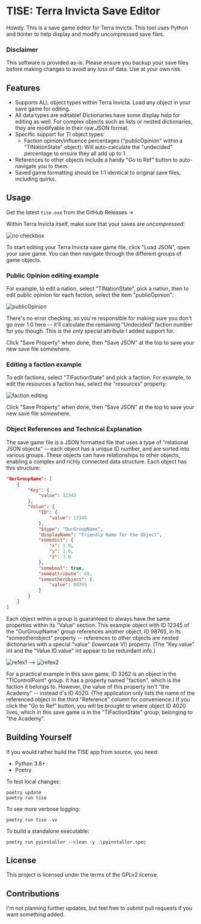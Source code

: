 # TISE: Terra Invicta Save Editor

Howdy. This is a save game editor for Terra Invicta. This tool uses Python and tkinter to help display and modify uncompressed save files.

### Disclaimer

This software is provided as-is. Please ensure you backup your save files before making changes to avoid any loss of data. Use at your own risk.

## Features

- Supports ALL object types within Terra Invicta. Load any object in your save game for editing.
- All data types are editable! Dictionaries have some display help for editing as well. For complex objects such as lists or nested dictionaries, they are modifyable in their raw JSON format.
- Specific support for TI object types:
  - Faction opinion/influence percentages ("publicOpinion" within a "TINationState" object): Will auto-calculate the "undecided" percentage to ensure they all add up to 1.
- References to other objects include a handy "Go to Ref" button to auto-navigate you to them.
- Saved game formatting should be 1:1 identical to original save files, including quirks.

## Usage

Get the latest `tise.exe` from the GitHub Releases ->

Within Terra Invicta itself, make sure that your saves are _uncompressed_:

![no checkbox](img/uncompressed.png)

To start editing your Terra Invicta save game file, click "Load JSON", open your save game. You can then navigate through the different groups of game objects.

### Public Opinion editing example

For example, to edit a nation, select "TINationState", pick a nation, then to edit public opinion for each faction, select the item "publicOpinion":

![publicOpinion](img/publicOpinion.png)

There's no error checking, so you're responsible for making sure you don't go over 1.0 here -- it'll calculate the remaining "Undecided" faction number for you though. This is the only special attribute I added support for.

Click "Save Property" when done, then "Save JSON" at the top to save your new save file somewhere.

### Editing a faction example

To edit factions, select "TIFactionState" and pick a faction. For example, to edit the resources a faction has, select the "resources" property:

![faction editing](img/factionedit.png)

Click "Save Property" when done, then "Save JSON" at the top to save your new save file somewhere.

### Object References and Technical Explanation

The save game file is a JSON formatted file that uses a type of "relational JSON objects" -- each object has a unique ID number, and are sorted into various groups. These objects can have relationships to other objects, enabling a complex and richly connected data structure. Each object has this structure:

```json
"OurGroupName": [
    {
        "Key": {
            "value": 12345
        },
        "Value": {
            "ID": {
                "value": 12345
            },
            "$type": "OurGroupName",
            "displayName": "Friendly Name for the Object",
            "somedict": {
                "x": 1.0,
                "y": 2.0,
                "z": 3.0
            },
            "somebool": true,
            "someattribute": 69,
            "someotherobject": {
                "value": 98765
            }
        }
    }
]
```

Each object within a group is guaranteed to always have the same properties within its "Value" section. This example object with ID 12345 of the "OurGroupName" group references another object, ID 98765, in its "someotherobject" property -- references to other objects are nested dictionaries with a special "value" (lowercase V!) property. (The "Key.value" int and the "Value.ID.value" int appear to be redundant info.)

![refex1](img/refex1.png) --> ![refex2](img/refex2.png)

For a practical example in this save game, ID 3262 is an object in the "TIControlPoint" group. It has a property named "faction", which is the faction it belongs to. However, the value of this property isn't "the Academy" -- instead it's ID 4020. (The application only lists the name of the referenced object in the third "Reference" column for convenience.) If you click the "Go to Ref" button, you will be brought to where object ID 4020 lives, which in this save game is in the "TIFactionState" group, belonging to "the Academy".

## Building Yourself

If you would rather build the TISE app from source, you need:

- Python 3.8+
- Poetry

To test local changes:

```
poetry update
poetry run tise
```

To see more verbose logging:

```
poetry run tise -vv
```

To build a standalone executable:

```
poetry run pyinstaller --clean -y .\pyinstaller.spec
```

## License

This project is licensed under the terms of the GPLv2 license.

## Contributions

I'm not planning further updates, but feel free to submit pull requests if you want something added.
